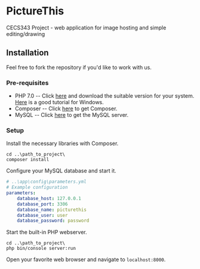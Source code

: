 # PictureThis
CECS343 Project - web application for image hosting and simple editing/drawing

## Installation
Feel free to fork the repository if you'd like to work with us.

### Pre-requisites
* PHP 7.0 -- Click [here](http://php.net/downloads.php) and download the suitable version for your system.
[Here](https://www.sitepoint.com/how-to-install-php-on-windows/) is a good tutorial for Windows.
* Composer -- Click [here](https://getcomposer.org/) to get Composer.
* MySQL -- Click [here](https://www.mysql.com/downloads/) to get the MySQL server.

### Setup
Install the necessary libraries with Composer.
```
cd ..\path_to_project\
composer install
```

Configure your MySQL database and start it.
```yml
# ..\app\config\parameters.yml
# Example configuration
parameters:
    database_host: 127.0.0.1
    database_port: 3306
    database_name: picturethis
    database_user: user
    database_password: password
```

Start the built-in PHP webserver.
```
cd ..\path_to_project\
php bin/console server:run
```
Open your favorite web browser and navigate to ```localhost:8000```.
